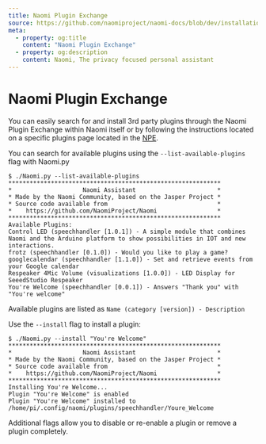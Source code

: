 ```yaml
---
title: Naomi Plugin Exchange
source: https://github.com/naomiproject/naomi-docs/blob/dev/installation/NaomiPluginExchange.md
meta:
  - property: og:title
    content: "Naomi Plugin Exchange"
  - property: og:description
    content: Naomi, The privacy focused personal assistant
---
```


# Naomi Plugin Exchange

You can easily search for and install 3rd party plugins through the Naomi Plugin Exchange within Naomi itself or by following the instructions located on a specific plugins page located in the [NPE](/plugins/).

You can search for available plugins using the `--list-available-plugins` flag with Naomi.py

```terminal
$ ./Naomi.py --list-available-plugins
************************************************************
*                    Naomi Assistant                       *
* Made by the Naomi Community, based on the Jasper Project *
* Source code available from                               *
*    https://github.com/NaomiProject/Naomi                 *
************************************************************
Available Plugins:
Control LED (speechhandler [1.0.1]) - A simple module that combines Naomi and the Arduino platform to show possibilities in IOT and new interactions.
frotz (speechhandler [0.1.0]) - Would you like to play a game?
googlecalendar (speechhandler [1.1.0]) - Set and retrieve events from your Google calendar
Respeaker 4Mic Volume (visualizations [1.0.0]) - LED Display for SeeedStudio Respeaker
You're Welcome (speechhandler [0.0.1]) - Answers "Thank you" with "You're welcome"
```
Available plugins are listed as `Name (category [version]) - Description`

Use the `--install` flag to install a plugin:

```terminal
$ ./Naomi.py --install "You're Welcome"
************************************************************
*                    Naomi Assistant                       *
* Made by the Naomi Community, based on the Jasper Project *
* Source code available from                               *
*    https://github.com/NaomiProject/Naomi                 *
************************************************************
Installing You're Welcome...
Plugin "You're Welcome" is enabled
Plugin "You're Welcome" installed to /home/pi/.config/naomi/plugins/speechhandler/Youre_Welcome
```

Additional flags allow you to disable or re-enable a plugin or remove a plugin completely.

<DocPreviousVersions/>
<EditPageLink/>
